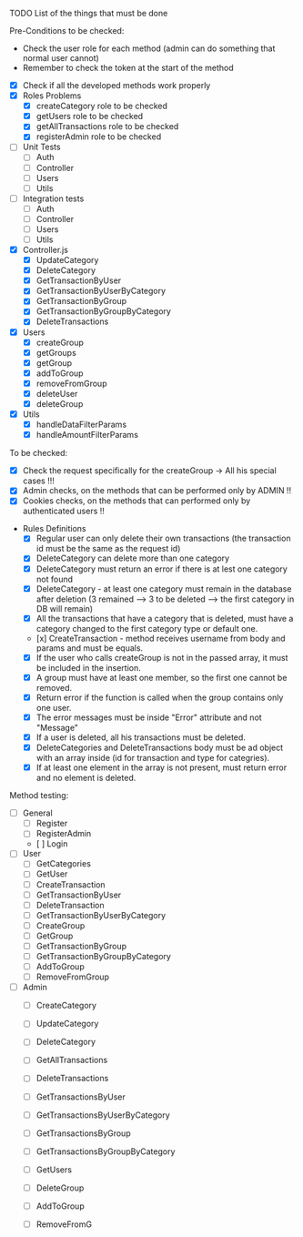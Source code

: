 TODO List of the things that must be done

Pre-Conditions to be checked:
- Check the user role for each method (admin can do something that normal user cannot)
- Remember to check the token at the start of the method

- [x] Check if all the developed methods work properly
- [x] Roles Problems 
  - [x] createCategory role to be checked
  - [x] getUsers role to be checked
  - [x] getAllTransactions role to be checked
  - [x] registerAdmin role to be checked
- [ ] Unit Tests
  - [ ] Auth
  - [ ] Controller
  - [ ] Users
  - [ ] Utils
- [ ] Integration tests
  - [ ] Auth
  - [ ] Controller
  - [ ] Users
  - [ ] Utils
- [x] Controller.js
  - [x] UpdateCategory
  - [x] DeleteCategory
  - [x] GetTransactionByUser
  - [x] GetTransactionByUserByCategory
  - [x] GetTransactionByGroup
  - [x] GetTransactionByGroupByCategory
  - [x] DeleteTransactions
- [x] Users
  - [x] createGroup
  - [x] getGroups
  - [x] getGroup
  - [x] addToGroup
  - [x] removeFromGroup
  - [x] deleteUser
  - [x] deleteGroup
- [x] Utils
  - [x] handleDataFilterParams
  - [x] handleAmountFilterParams

To be checked:
  - [x] Check the request specifically for the createGroup -> All his special cases !!!
  - [x] Admin checks, on the methods that can be performed only by ADMIN !!
  - [x] Cookies checks, on the methods that can performed only by authenticated users !!

- Rules Definitions
  - [x] Regular user can only delete their own transactions (the transaction id must be the same as the request id)
  - [x] DeleteCategory can delete more than one category 
  - [x] DeleteCategory must return an error if there is at lest one category not found 
  - [x] DeleteCategory - at least one category must remain in the database after deletion (3 remained --> 3 to be deleted --> the first category in DB will remain)
  - [x] All the transactions that have a category that is deleted, must have a category changed to the first category type or default one.
  - [x] CreateTransaction - method receives username from body and params and must be equals.
  - [x] If the user who calls createGroup is not in the passed array, it must be included in the insertion.
  - [x] A group must have at least one member, so the first one cannot be removed.
  - [x] Return error if the function is called when the group contains only one user.
  - [x] The error messages must be inside "Error" attribute and not "Message"
  - [x] If a user is deleted, all his transactions must be deleted.
  - [x] DeleteCategories and DeleteTransactions body must be ad object with an array inside (id for transaction and type for categries).
  - [x] If at least one element in the array is not present, must return error and no element is deleted.
  
Method testing: 
- [ ] General
  - [ ] Register
  - [ ] RegisterAdmin
  - [ ] Login
- [ ] User
  - [ ] GetCategories
  - [ ] GetUser
  - [ ] CreateTransaction
  - [ ] GetTransactionByUser
  - [ ] DeleteTransaction
  - [ ] GetTransactionByUserByCategory
  - [ ] CreateGroup
  - [ ] GetGroup
  - [ ] GetTransactionByGroup
  - [ ] GetTransactionByGroupByCategory
  - [ ] AddToGroup
  - [ ] RemoveFromGroup
- [ ] Admin
  - [ ] CreateCategory
  - [ ] UpdateCategory
  - [ ] DeleteCategory
  - [ ] GetAllTransactions
  - [ ] DeleteTransactions
  - [ ] GetTransactionsByUser
  - [ ] GetTransactionsByUserByCategory
  - [ ] GetTransactionsByGroup
  - [ ] GetTransactionsByGroupByCategory
  - [ ] GetUsers
  - [ ] DeleteGroup
  - [ ] AddToGroup
  - [ ] RemoveFromG
 